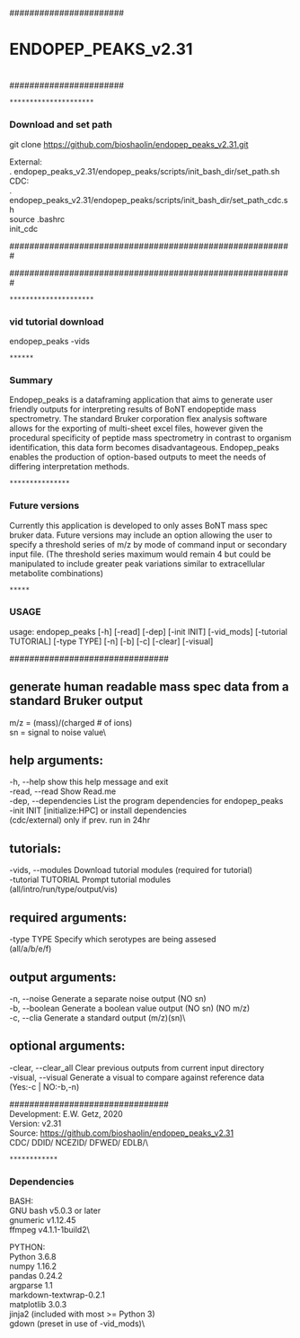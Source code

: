 #######################
#                     #
# ENDOPEP_PEAKS_v2.31 #
#                     #
#######################

    *********************
### Download and set path ############################################

git clone https://github.com/bioshaolin/endopep_peaks_v2.31.git

External:\
. endopep_peaks_v2.31/endopep_peaks/scripts/init_bash_dir/set_path.sh\
CDC:\
. endopep_peaks_v2.31/endopep_peaks/scripts/init_bash_dir/set_path_cdc.sh\
source .bashrc\
init_cdc

#########################################################

#########################################################

    *********************
### vid tutorial download ###

endopep_peaks -vids

    ******
### Summary ###

Endopep_peaks is a dataframing application that aims to generate user friendly outputs for interpreting results of
BoNT endopeptide mass spectrometry. The standard Bruker corporation flex analysis software allows for the exporting of
multi-sheet excel files, however given the procedural specificity of peptide mass spectrometry in contrast to
organism identification, this data form becomes disadvantageous. Endopep_peaks enables the production of option-based outputs
to meet the needs of differing interpretation methods.

    ***************
### Future versions ###

Currently this application is developed to only asses BoNT mass spec bruker data. Future versions may include an option
allowing the user to specify a threshold series of m/z by mode of command input or secondary input file.
(The threshold series maximum would remain 4 but could be manipulated to include greater peak variations similar to
extracellular metabolite combinations)

    *****
### USAGE ###

usage: endopep_peaks [-h] [-read] [-dep] [-init INIT] [-vid_mods]
                     [-tutorial TUTORIAL] [-type TYPE] [-n] [-b] [-c] [-clear]
                     [-visual]

################################
## generate human readable mass spec data from a standard Bruker output ##
 m/z = (mass)/(charged # of ions)\
 sn = signal to noise value\

## help arguments:
  -h, --help            show this help message and exit\
  -read, --read         Show Read.me\
  -dep, --dependencies  List the program dependencies for endopep_peaks\
  -init INIT            [initialize:HPC] or install dependencies\
                        (cdc/external) only if prev. run in 24hr

## tutorials:
  -vids, --modules  Download tutorial modules (required for tutorial)\
  -tutorial TUTORIAL    Prompt tutorial modules\
                        (all/intro/run/type/output/vis)

## required arguments:
  -type TYPE            Specify which serotypes are being assesed\
                        (all/a/b/e/f)

## output arguments:
  -n, --noise           Generate a separate noise output (NO sn)\
  -b, --boolean         Generate a boolean value output (NO sn) (NO m/z)\
  -c, --clia            Generate a standard output (m/z)(sn)\

## optional arguments:
  -clear, --clear_all   Clear previous outputs from current input directory\
  -visual, --visual     Generate a visual to compare against reference data\
                        (Yes:-c | NO:-b,-n)

################################\
Development: E.W. Getz, 2020\
Version: v2.31\
Source: https://github.com/bioshaolin/endopep_peaks_v2.31 \
CDC/ DDID/ NCEZID/ DFWED/ EDLB/\

    ************
### Dependencies ###

BASH:\
GNU bash v5.0.3 or later\
gnumeric v1.12.45\
ffmpeg v4.1.1-1build2\

PYTHON:\
Python 3.6.8\
numpy 1.16.2\
pandas 0.24.2\
argparse 1.1\
markdown-textwrap-0.2.1\
matplotlib 3.0.3\
jinja2 (included with most >= Python 3)\
gdown (preset in use of -vid_mods)\

